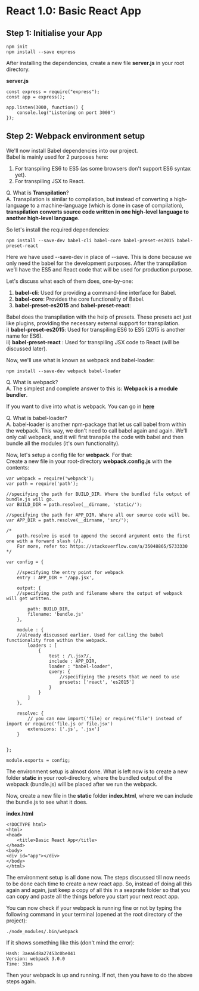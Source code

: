 # React 1.0: Basic React App

## Step 1: Initialise your App

	npm init
	npm install --save express
 
After installing the dependencies, create a new file **server.js** in your root directory.

**server.js**

	const express = require("express");
	const app = express();

	app.listen(3000, function() {
	    console.log("Listening on port 3000")
	});

## Step 2: Webpack environment setup  

We'll now install Babel dependencies into our project.  
Babel is mainly used for 2 purposes here:  
1. For transpiling ES6 to ES5 (as some browsers don't support ES6 syntax yet).  
2. For transpiling JSX to React.  

Q. What is **Transpilation**?  
A. Transpilation is similar to compilation, but instead of converting a high-language to a machine-language (which is done in case of compilation), **transpilation converts source code written in one high-level language to another high-level language**.  


So let's install the required dependencies:  
	
	npm install --save-dev babel-cli babel-core babel-preset-es2015 babel-preset-react

Here we have used --save-dev in place of --save. This is done because we only need the babel for the development purposes. After the transpilation we'll have the ES5 and React code that will be used for production purpose.  

Let's discuss what each of them does, one-by-one:  
1. **babel-cli**: Used for providing a command-line interface for Babel.  
2. **babel-core**: Provides the core functionality of Babel.  
3. **babel-preset-es2015** and **babel-preset-react**:  

Babel does the transpilation with the help of presets. These presets act just like plugins, providing the necessary external support for transpilation.  
i)  **babel-preset-es2015**: Used for transpiling ES6 to ES5 (2015 is another name for ES6).  
ii) **babel-preset-react** : Used for transpiling JSX code to React (will be discussed later).  

Now, we'll use what is known as webpack and babel-loader:  

	npm install --save-dev webpack babel-loader  

Q. What is webpack?  
A. The simplest and complete answer to this is: **Webpack is a module bundler**.  

If you want to dive into what is webpack. You can go in **[here](https://web-design-weekly.com/2014/09/24/diving-webpack/)**  

Q. What is babel-loader?  
A. babel-loader is another npm-package that let us call babel from within the webpack. This way, we don't need to call babel again and again. We'll only call webpack, and it will first transpile the code with babel and then bundle all the modules (it's own functionality).  


Now, let's setup a config file for **webpack**. For that:  
Create a new file in your root-directory **webpack.config.js** with the contents:  

	var webpack = require('webpack');
	var path = require('path');

	//specifying the path for BUILD_DIR. Where the bundled file output of bundle.js will go.
	var BUILD_DIR = path.resolve(__dirname, 'static/'); 
	
	//specifying the path for APP_DIR. Where all our source code will be.
	var APP_DIR = path.resolve(__dirname, 'src/');  
	
	/*
		path.resolve is used to append the second argument onto the first one with a forward slash (/).
		For more, refer to: https://stackoverflow.com/a/35048865/5733330
	*/

	var config = {

		//specifying the entry point for webpack
	    entry : APP_DIR + '/app.jsx',

	    output: {
	    //specifying the path and filename where the output of webpack will get written.
	
	        path: BUILD_DIR,
	        filename: 'bundle.js'
	    },
	    
	    module : {
		//already discussed earlier. Used for calling the babel functionality from within the webpack.	
	        loaders : [
	            {
	                test : /\.jsx?/,
	                include : APP_DIR,
	                loader : "babel-loader",
	                query: {
	                	//specifiying the presets that we need to use
	                    presets: ['react', 'es2015'] 
	                }
	            }
	        ]
	    },

	    resolve: {
	        // you can now import('file) or require('file') instead of import or require('file.js or file.jsx')
	        extensions: ['.js', '.jsx']
	    }


	};

	module.exports = config;  

The environment setup is almost done. What is left now is to create a new folder **static** in your root-directory, where the bundled output of the webpack (bundle.js) will be placed after we run the webpack.  

Now, create a new file in the **static** folder **index.html**, where we can include the bundle.js to see what it does.  

**index.html** 

	<!DOCTYPE html>
	<html>
	<head>
		<title>Basic React App</title>
	</head>
	<body>
	<div id="app"></div>
	</body>
	</html>  

The environment setup is all done now. The steps discussed till now needs to be done each time to create a new react app. So, instead of doing all this again and again, just keep a copy of all this in a seaprate folder so that you can copy and paste all the things before you start your next react app.  

You can now check if your webpack is running fine or not by typing the following command in your terminal (opened at the root directory of the project):  

	./node_modules/.bin/webpack

If it shows something like this (don't mind the error):  
	
	Hash: 3aea6d8a27453c0be041
	Version: webpack 3.0.0
	Time: 31ms

Then your webpack is up and running. If not, then you have to do the above steps again.
